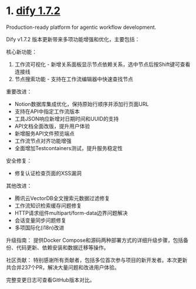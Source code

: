 
# 1. [dify 1.7.2](https://github.com/langgenius/dify/releases/tag/1.7.2)  
Production-ready platform for agentic workflow development.

Dify v1.7.2 版本更新带来多项功能增强和优化，主要包括：

核心新功能：
1. 工作流可视化 - 新增关系面板显示节点依赖关系，选中节点后按Shift键可查看连接线
2. 节点搜索功能 - 支持在工作流编辑器中快速查找节点

重要改进：
- Notion数据库集成优化，保持原始行顺序并添加行页面URL
- 支持在API中指定工作流版本
- 工具JSON响应新增对日期时间和UUID的支持
- API文档全面改版，提升用户体验
- 新增服务API文件预览端点
- 工作流节点对齐功能增强
- 全面增加Testcontainers测试，提升服务稳定性

安全修复：
- 修复认证检查页面的XSS漏洞

其他改进：
- 腾讯云VectorDB全文搜索元数据过滤修复
- 工作流知识检索缓存问题修复
- HTTP请求组件multipart/form-data边界问题解决
- 会话变量同步问题修复
- 多项国际化(i18n)改进

升级指南：
提供Docker Compose和源码两种部署方式的详细升级步骤，包括备份、代码更新、依赖安装和数据迁移等操作。

社区贡献：
特别感谢所有贡献者，包括多位首次参与项目的新开发者。本次更新共合并237个PR，解决大量问题和改进用户体验。

完整变更日志可查看GitHub版本对比。


